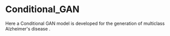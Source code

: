 # Conditional_GAN
Here a Conditional GAN model is developed for the generation of multiclass Alzheimer's disease .
